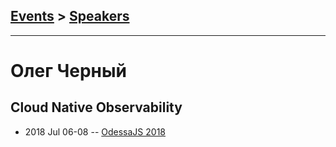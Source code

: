 ## [Events](../README.md) > [Speakers](../speakers.md)
---

# Олег Черный

## Cloud Native Observability
- 2018 Jul 06-08 -- [OdessaJS 2018](https://youtu.be/0VNcynPLgfo)    
